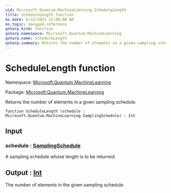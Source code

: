 ```yaml
---
uid: Microsoft.Quantum.MachineLearning.ScheduleLength
title: ScheduleLength function
ms.date: 6/22/2021 12:00:00 AM
ms.topic: managed-reference
qsharp.kind: function
qsharp.namespace: Microsoft.Quantum.MachineLearning
qsharp.name: ScheduleLength
qsharp.summary: Returns the number of elements in a given sampling schedule.
---
```


# ScheduleLength function

Namespace: [Microsoft.Quantum.MachineLearning](xref:Microsoft.Quantum.MachineLearning)

Package: [Microsoft.Quantum.MachineLearning](https://nuget.org/packages/Microsoft.Quantum.MachineLearning)


Returns the number of elements in a given sampling schedule.

```qsharp
function ScheduleLength (schedule : Microsoft.Quantum.MachineLearning.SamplingSchedule) : Int
```


## Input

### schedule : [SamplingSchedule](xref:Microsoft.Quantum.MachineLearning.SamplingSchedule)

A sampling schedule whose length is to be returned.



## Output : [Int](xref:microsoft.quantum.qsharp.valueliterals#int-literals)

The number of elements in the given sampling schedule.